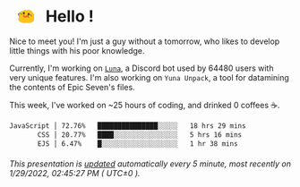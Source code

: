 <h1>   <img src="./spoink.gif" style="vertical-align:middle;" width="30px">   Hello ! </h1>

Nice to meet you! I'm just a guy without a tomorrow, who likes to develop little things with his poor knowledge.

Currently, I'm working on <a href='https://github.com/Asgarrrr/Luna'>`Luna`</a>, a Discord bot used by 64480 users with very unique features. I'm also working on `Yuna Unpack`, a tool for datamining the contents of Epic Seven's files.

This week, I've worked on ~25 hours of coding, and drinked 0 coffees ☕.

```
JavaScript │ 72.76%   ███████████████░░░░░   18 hrs 29 mins
       CSS │ 20.77%   ████░░░░░░░░░░░░░░░░   5 hrs 16 mins
       EJS │ 6.47%    █░░░░░░░░░░░░░░░░░░░   1 hr 38 mins
```

###### This presentation is [updated](https://github.com/Asgarrrr) automatically every 5 minute, most recently on 1/29/2022, 02:45:27 PM ( UTC±0 ).